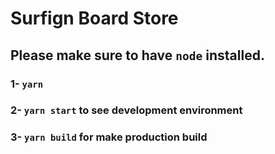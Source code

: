 # Surfign Board Store

## Please make sure to have `node` installed.

### 1- `yarn`

### 2- `yarn start` to see development environment

### 3- `yarn build` for make production build
